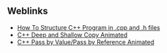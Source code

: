 ## Weblinks

+ [How To Structure C++ Program in .cpp and .h files](https://www.youtube.com/watch?v=pvzT4hIVE4s)
+ [C++ Deep and Shallow Copy Animated](https://www.youtube.com/watch?v=C_nLA3hfw8E)
+ [C++ Pass by Value/Pass by Reference Animated](https://www.youtube.com/watch?v=ErMKBh1pobg)

